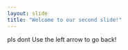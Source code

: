 ```yaml
---
layout: slide
title: "Welcome to our second slide!"
---
```

pls dont 
Use the left arrow to go back!
